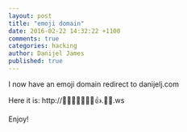 ```yaml
---
layout: post
title: "emoji domain"
date: 2016-02-22 14:32:22 +1100
comments: true
categories: hacking
author: Danijel James
published: true
---
```

I now have an emoji domain redirect to danijelj.com

Here it is: http://🚰🍋💎🍆🍭🍔🍜👍.🍕💩.ws

Enjoy!
